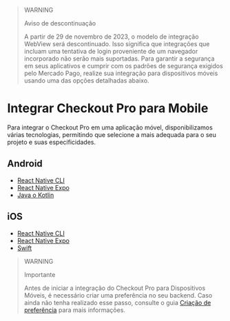 > WARNING
>
> Aviso de descontinuação
>
> A partir de 29 de novembro de 2023, o modelo de integração WebView será descontinuado. Isso significa que integrações que incluam uma tentativa de login proveniente de um navegador incorporado não serão mais suportadas. Para garantir a segurança em seus aplicativos e cumprir com os padrões de segurança exigidos pelo Mercado Pago, realize sua integração para dispositivos móveis usando uma das opções detalhadas abaixo.

# Integrar Checkout Pro para Mobile

Para integrar o Checkout Pro em uma aplicação móvel, disponibilizamos várias tecnologias, permitindo que selecione a mais adequada para o seu projeto e suas especificidades.

## Android

* [React Native CLI](/developers/pt/docs/checkout-pro/integrate-checkout-pro/mobile/android/reactnative-cli)
* [React Native Expo](/developers/pt/docs/checkout-pro/integrate-checkout-pro/mobile/android/reactnative-expo-go)
* [Java o Kotlin](/developers/pt/docs/checkout-pro/integrate-checkout-pro/mobile/android/java-kotlin)

## iOS

* [React Native CLI](/developers/pt/docs/checkout-pro/integrate-checkout-pro/mobile/ios/reactnative-cli)
* [React Native Expo](/developers/pt/docs/checkout-pro/integrate-checkout-pro/mobile/ios/reactnative-expo-go)
* [Swift](/developers/pt/docs/checkout-pro/integrate-checkout-pro/mobile/ios/swift)

> WARNING
>
> Importante
>
> Antes de iniciar a integração do Checkout Pro para Dispositivos Móveis, é necessário criar uma preferência no seu backend. Caso ainda não tenha realizado esse passo, consulte o guia [Criação de preferência](/developers/pt/docs/checkout-pro/integrate-preferences) para mais informações.
